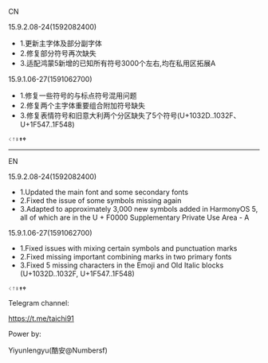 CN
 
15.9.2.08-24(1592082400)
 - 1.更新主字体及部分副字体
 - 2.修复部分符号再次缺失
 - 3.适配鸿蒙5新增的已知所有符号3000个左右,均在私用区拓展A
 
15.9.1.06-27(1591062700)
 - 1.修复一些符号的与标点符号混用问题
 - 2.修复两个主字体重要组合附加符号缺失
 - 3.修复表情符号和旧意大利两个分区缺失了5个符号(U+1032D..1032F、U+1F547..1F548)
 ```
 𐌭𐌮𐌯🕇🕈
 ```
 
-------
EN
 
15.9.2.08-24(1592082400)
- 1.Updated the main font and some secondary fonts
- 2.Fixed the issue of some symbols missing again
- 3.Adapted to approximately 3,000 new symbols added in HarmonyOS 5, all of which are in the U + F0000 Supplementary Private Use Area - A 
 
15.9.1.06-27(1591062700)
- 1.Fixed issues with mixing certain symbols and punctuation marks
- 2.Fixed missing important combining marks in two primary fonts
- 3.Fixed 5 missing characters in the Emoji and Old Italic blocks (U+1032D..1032F, U+1F547..1F548)
```
𐌭𐌮𐌯🕇🕈
```
 

Telegram channel:

https://t.me/taichi91

Power by:

Yiyunlengyu(酷安@Numbersf)